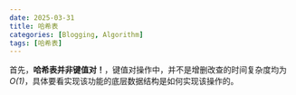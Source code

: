 ```yaml
---
date: 2025-03-31
title: 哈希表
categories: [Blogging, Algorithm]
tags: [哈希表]
---
```


首先，**哈希表并非键值对！**，键值对操作中，并不是增删改查的时间复杂度均为 *O(1)*，具体要看实现该功能的底层数据结构是如何实现该操作的。

